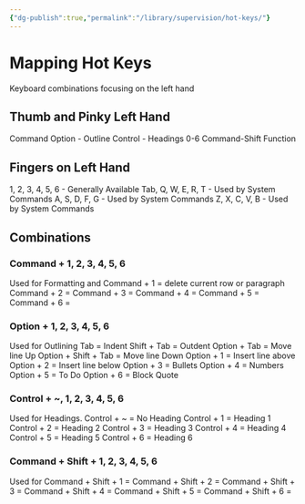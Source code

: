 ```yaml
---
{"dg-publish":true,"permalink":"/library/supervision/hot-keys/"}
---
```


# Mapping Hot Keys
Keyboard combinations focusing on the left hand
## Thumb and Pinky Left Hand
Command
Option - Outline 
Control - Headings 0-6
Command-Shift
Function
## Fingers on Left Hand
1, 2, 3, 4, 5, 6 - Generally Available
Tab, Q, W, E, R, T - Used by System Commands
A, S, D, F, G - Used by System Commands
Z, X, C, V, B - Used by System Commands
## Combinations
### Command + 1, 2, 3, 4, 5, 6
Used for Formatting and 
Command + 1 = delete current row or paragraph
Command + 2 = 
Command + 3 = 
Command + 4 = 
Command + 5 = 
Command + 6 = 

### Option + 1, 2, 3, 4, 5, 6
Used for Outlining
Tab = Indent
Shift + Tab = Outdent
Option + Tab = Move line Up
Option + Shift + Tab = Move line Down
Option + 1 = Insert line above
Option + 2 = Insert line below
Option + 3 = Bullets
Option + 4 = Numbers
Option + 5 = To Do 
Option + 6 = Block Quote

### Control + ~, 1, 2, 3, 4, 5, 6
Used for Headings.
Control + ~ = No Heading
Control + 1 = Heading 1
Control + 2 = Heading 2
Control + 3 = Heading 3
Control + 4 = Heading 4
Control + 5 = Heading 5
Control + 6 = Heading 6

### Command + Shift + 1, 2, 3, 4, 5, 6
Used for 
Command + Shift + 1 = 
Command + Shift + 2 = 
Command + Shift + 3 = 
Command + Shift + 4 = 
Command + Shift + 5 = 
Command + Shift + 6 = 
